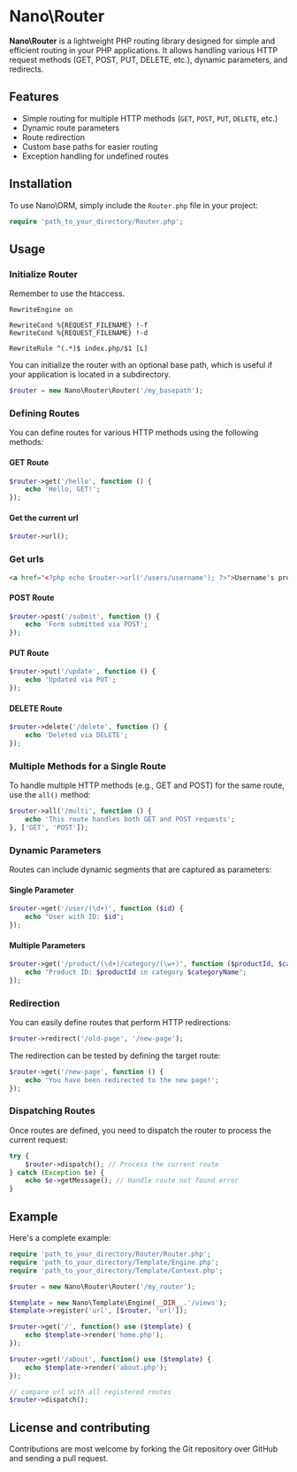 # Nano\Router

**Nano\Router** is a lightweight PHP routing library designed for simple and efficient routing in your PHP applications. It allows handling various HTTP request methods (GET, POST, PUT, DELETE, etc.), dynamic parameters, and redirects.

## Features
- Simple routing for multiple HTTP methods (`GET`, `POST`, `PUT`, `DELETE`, etc.)
- Dynamic route parameters
- Route redirection
- Custom base paths for easier routing
- Exception handling for undefined routes

## Installation

To use Nano\ORM, simply include the `Router.php` file in your project:

```php
require 'path_to_your_directory/Router.php';
```

## Usage

### Initialize Router

Remember to use the htaccess.

``` apacheconf
RewriteEngine on

RewriteCond %{REQUEST_FILENAME} !-f
RewriteCond %{REQUEST_FILENAME} !-d

RewriteRule ^(.*)$ index.php/$1 [L]
```

You can initialize the router with an optional base path, which is useful if your application is located in a subdirectory.

```php
$router = new Nano\Router\Router('/my_basepath');
```

### Defining Routes

You can define routes for various HTTP methods using the following methods:

#### GET Route

```php
$router->get('/hello', function () {
    echo 'Hello, GET!';
});
```

#### Get the current url
```php
$router->url();
```

### Get urls
```html
<a href="<?php echo $router->url('/users/username'); ?>">Username's profile</a>
```

#### POST Route

```php
$router->post('/submit', function () {
    echo 'Form submitted via POST';
});
```

#### PUT Route

```php
$router->put('/update', function () {
    echo 'Updated via PUT';
});
```

#### DELETE Route

```php
$router->delete('/delete', function () {
    echo 'Deleted via DELETE';
});
```

### Multiple Methods for a Single Route

To handle multiple HTTP methods (e.g., GET and POST) for the same route, use the `all()` method:

```php
$router->all('/multi', function () {
    echo 'This route handles both GET and POST requests';
}, ['GET', 'POST']);
```

### Dynamic Parameters

Routes can include dynamic segments that are captured as parameters:

#### Single Parameter

```php
$router->get('/user/(\d+)', function ($id) {
    echo "User with ID: $id";
});
```

#### Multiple Parameters

```php
$router->get('/product/(\d+)/category/(\w+)', function ($productId, $categoryName) {
    echo "Product ID: $productId in category $categoryName";
});
```

### Redirection

You can easily define routes that perform HTTP redirections:

```php
$router->redirect('/old-page', '/new-page');
```

The redirection can be tested by defining the target route:

```php
$router->get('/new-page', function () {
    echo 'You have been redirected to the new page!';
});
```

### Dispatching Routes

Once routes are defined, you need to dispatch the router to process the current request:

```php
try {
    $router->dispatch(); // Process the current route
} catch (Exception $e) {
    echo $e->getMessage(); // Handle route not found error
}
```

## Example

Here's a complete example:

```php
require 'path_to_your_directory/Router/Router.php';
require 'path_to_your_directory/Template/Engine.php';
require 'path_to_your_directory/Template/Context.php';

$router = new Nano\Router\Router('/my_router');

$template = new Nano\Template\Engine(__DIR__.'/views');
$template->register('url', [$router, 'url']);

$router->get('/', function() use ($template) {
    echo $template->render('home.php');
});

$router->get('/about', function() use ($template) {
    echo $template->render('about.php');
});

// compare url with all registered routes
$router->dispatch();
```

## License and contributing

Contributions are most welcome by forking the Git repository over GitHub and sending a pull request.